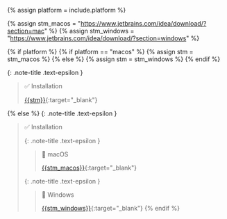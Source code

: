 <!-- _includes/docs/env/intellij-idea/ -->

{% assign platform = include.platform %}

{% assign stm_macos =  "https://www.jetbrains.com/idea/download/?section=mac" %}
{% assign stm_windows =  "https://www.jetbrains.com/idea/download/?section=windows" %}

<!-- macOS & Windows -->
{% if platform %}
    {% if platform == "macos" %}
        {% assign stm =  stm_macos %}
    {% else %}
        {% assign stm =  stm_windows %}
    {% endif %}

{: .note-title .text-epsilon } 
> ✅ Installation
>
> [{{stm}}]({{stm}}){:target="\_blank"}

<!-- ALL -->
{% else %}
{: .note-title .text-epsilon }
> ✅ Installation
>
> {: .note-title .text-epsilon }
>> 🔘 macOS
>> 
>> [{{stm_macos}}]({{stm_macos}}){:target="\_blank"}
>
> {: .note-title .text-epsilon }
>> 🔘 Windows
>> 
>> [{{stm_windows}}]({{stm_windows}}){:target="\_blank"}
{% endif %}
